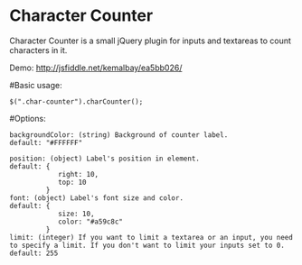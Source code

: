 # Character Counter
Character Counter is a small jQuery plugin for inputs and textareas to count characters in it.

Demo: http://jsfiddle.net/kemalbay/ea5bb026/

#Basic usage:

    $(".char-counter").charCounter();

#Options:

    backgroundColor: (string) Background of counter label.
    default: "#FFFFFF"

    position: (object) Label's position in element.
    default: {
	            right: 10,
	            top: 10
	         }
	font: (object) Label's font size and color.
	default: {
                size: 10,
                color: "#a59c8c"
             }
    limit: (integer) If you want to limit a textarea or an input, you need to specify a limit. If you don't want to limit your inputs set to 0.
    default: 255